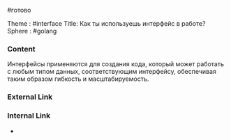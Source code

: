 #готово 

Theme : #interface
Title: Как ты используешь интерфейс в работе?
Sphere : #golang

### Content

Интерфейсы применяются для создания кода, который может работать с любым типом данных, соответствующим интерфейсу, обеспечивая таким образом гибкость и масштабируемость.

### External Link



### Internal Link

- 